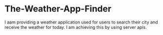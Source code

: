 # The-Weather-App-Finder
I aam providing a weather application used for users to search their city and receive the weather for today. I am achieving this by using server apis.
